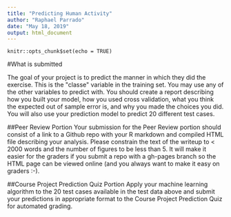 ```yaml
---
title: "Predicting Human Activity"
author: "Raphael Parrado"
date: "May 18, 2019"
output: html_document
---
```


```{r setup, include=FALSE}
knitr::opts_chunk$set(echo = TRUE)
```

#What is submitted

The goal of your project is to predict the manner in which they did the exercise. This is the "classe" variable in the training set. You may use any of the other variables to predict with. You should create a report describing how you built your model, how you used cross validation, what you think the expected out of sample error is, and why you made the choices you did. You will also use your prediction model to predict 20 different test cases.

##Peer Review Portion
Your submission for the Peer Review portion should consist of a link to a Github repo with your R markdown and compiled HTML file describing your analysis. Please constrain the text of the writeup to < 2000 words and the number of figures to be less than 5. It will make it easier for the graders if you submit a repo with a gh-pages branch so the HTML page can be viewed online (and you always want to make it easy on graders :-).

##Course Project Prediction Quiz Portion
Apply your machine learning algorithm to the 20 test cases available in the test data above and submit your predictions in appropriate format to the Course Project Prediction Quiz for automated grading.